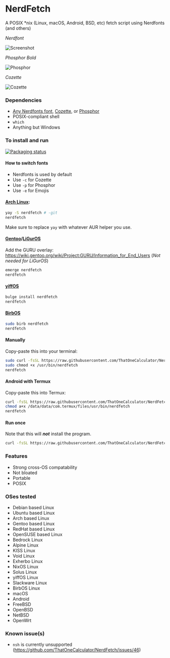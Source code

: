 # NerdFetch
 A POSIX \*nix (Linux, macOS, Android, BSD, etc) fetch script using Nerdfonts (and others)

*Nerdfont*

![Screenshot](https://github.com/ThatOneCalculator/NerdFetch/assets/44733677/37ea2a01-80e1-457b-b922-89cc708c527e)

*Phosphor Bold*

![Phosphor](https://github.com/ThatOneCalculator/NerdFetch/assets/44733677/07d2cc29-5a58-4a00-8a52-95ec2032988b)

*Cozette*

![Cozette](https://github.com/ThatOneCalculator/NerdFetch/assets/44733677/574e8417-adee-45cd-9a4e-68661240f458)

### Dependencies

- [Any Nerdfonts font](https://www.nerdfonts.com/font-downloads), [Cozette](https://github.com/slavfox/Cozette), or [Phosphor](https://github.com/phosphor-icons/homepage/releases/tag/v2.0.0)
- POSIX-compliant shell
- `which`
- Anything but Windows

### To install and run

[![Packaging status](https://repology.org/badge/vertical-allrepos/nerdfetch.svg)](https://repology.org/project/nerdfetch/versions)

#### How to switch fonts

- Nerdfonts is used by default
- Use `-c` for Cozette
- Use `-p` for Phosphor
- Use `-e` for Emojis

#### [Arch Linux](https://aur.archlinux.org/packages/nerdfetch/):

```sh
yay -S nerdfetch # -git
nerdfetch
```

Make sure to replace `yay` with whatever AUR helper you use.

#### [Gentoo](https://gpo.zugaina.org/Overlays/guru/app-misc/nerdfetch)/[LiGurOS](https://gitlab.com/liguros/liguros-repo/-/tree/stable/app-misc/nerdfetch)

Add the GURU overlay: <https://wiki.gentoo.org/wiki/Project:GURU/Information_for_End_Users> (*Not needed for LiGurOS*)

```sh
emerge nerdfetch
nerdfetch
```

#### [yiffOS](https://packages.yiffos.gay/nerdfetch)

```sh
bulge install nerdfetch
nerdfetch
```

#### [BirbOS](https://github.com/birb-linux/BirbOS-packages/tree/dev/nerdfetch)

```sh
sudo birb nerdfetch
nerdfetch
```

#### Manually

Copy-paste this into your terminal:

```sh
sudo curl -fsSL https://raw.githubusercontent.com/ThatOneCalculator/NerdFetch/main/nerdfetch -o /usr/bin/nerdfetch
sudo chmod +x /usr/bin/nerdfetch
nerdfetch
```

#### Android with Termux

Copy-paste this into Termux:

```sh
curl -fsSL https://raw.githubusercontent.com/ThatOneCalculator/NerdFetch/main/nerdfetch -o /data/data/com.termux/files/usr/bin/nerdfetch
chmod a+x /data/data/com.termux/files/usr/bin/nerdfetch
nerdfetch
```

#### Run once

Note that this will ***not*** install the program.

```sh
curl -fsSL https://raw.githubusercontent.com/ThatOneCalculator/NerdFetch/main/nerdfetch | sh
```

### Features

- Strong cross-OS compatability
- Not bloated
- Portable
- POSIX

### OSes tested

- Debian based Linux
- Ubuntu based Linux
- Arch based Linux
- Gentoo based Linux
- RedHat based Linux
- OpenSUSE based Linux
- Bedrock Linux
- Alpine Linux
- KISS Linux
- Void Linux
- Exherbo Linux
- NixOS Linux
- Solus Linux
- yiffOS Linux
- Slackware Linux
- BirbOS Linux
- macOS
- Android
- FreeBSD
- OpenBSD
- NetBSD
- OpenWrt

### Known issue(s)

- `nsh` is currently unsupported (https://github.com/ThatOneCalculator/NerdFetch/issues/46)
